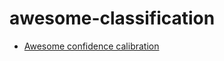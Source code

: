 # awesome-classification


* [Awesome confidence calibration](wesome-classification/blob/master/calibration.md)
